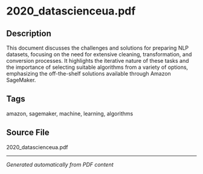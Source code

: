 # 2020_datascienceua.pdf

## Description
This document discusses the challenges and solutions for preparing NLP datasets, focusing on the need for extensive cleaning, transformation, and conversion processes. It highlights the iterative nature of these tasks and the importance of selecting suitable algorithms from a variety of options, emphasizing the off-the-shelf solutions available through Amazon SageMaker.
## Tags
amazon, sagemaker, machine, learning, algorithms

## Source File
2020_datascienceua.pdf

---
*Generated automatically from PDF content*
